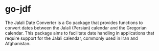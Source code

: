 # go-jdf
The Jalali Date Converter is a Go package that provides functions to convert dates between the Jalali (Persian) calendar and the Gregorian calendar. This package aims to facilitate date handling in applications that require support for the Jalali calendar, commonly used in Iran and Afghanistan.
